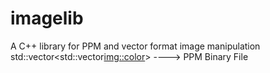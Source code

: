 # imagelib
A C++ library for PPM and vector format image manipulation
std::vector<std::vector<img::color>>   ---->    PPM Binary File
